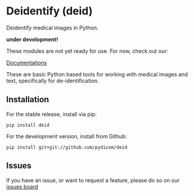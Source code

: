 # Deidentify (deid)

Deidentify medical images in Python.

**under development!**

These modules are not yet ready for use. For now, check out our:

[Documentations](https://pydicom.github.io/deid/)

These are basic Python based tools for working with medical images and text, specifically for de-identification.

## Installation
For the stable release, install via pip:

```
pip install deid
```

For the development version, install from Github:

```
pip install git+git://github.com/pydicom/deid
```

## Issues
If you have an issue, or want to request a feature, please do so on our [issues board](https://www.github.com/pydicom/deid/issues)

